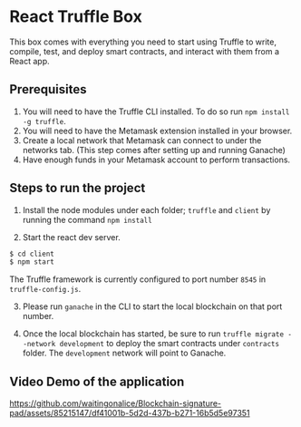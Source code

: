 # React Truffle Box

This box comes with everything you need to start using Truffle to write, compile, test, and deploy smart contracts, and interact with them from a React app.

## Prerequisites

1. You will need to have the Truffle CLI installed. To do so run `npm install -g truffle`.
2. You will need to have the Metamask extension installed in your browser.
3. Create a local network that Metamask can connect to under the networks tab. (This step comes after setting up and running Ganache)
4. Have enough funds in your Metamask account to perform transactions. 


## Steps to run the project

1. Install the node modules under each folder; `truffle` and `client` by running the command `npm install`

2. Start the react dev server.

```sh
$ cd client
$ npm start
```

The Truffle framework is currently configured to port number `8545` in `truffle-config.js`.

3. Please run `ganache` in the CLI to start the local blockchain on that port number.

4. Once the local blockchain has started, be sure to run `truffle migrate --network development` to deploy the smart contracts under `contracts` folder. The `development` network will point to Ganache.

## Video Demo of the application
https://github.com/waitingonalice/Blockchain-signature-pad/assets/85215147/df41001b-5d2d-437b-b271-16b5d5e97351


